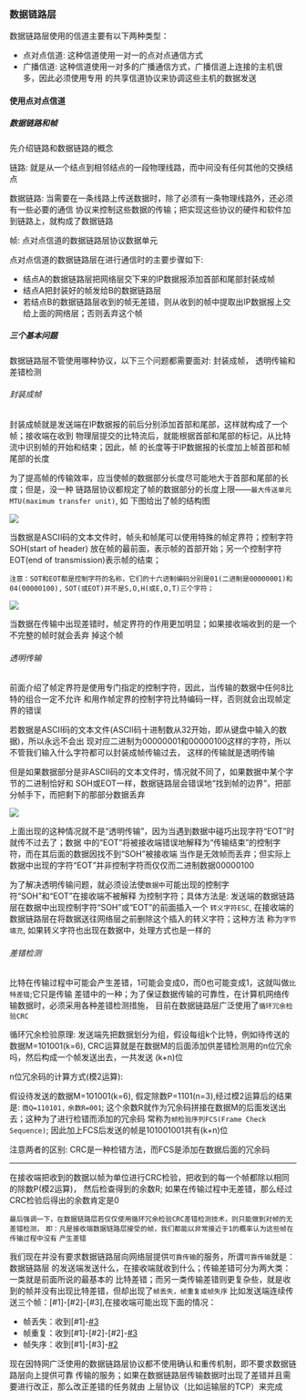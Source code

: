 ### 数据链路层

数据链路层使用的信道主要有以下两种类型：

* 点对点信道: 这种信道使用一对一的点对点通信方式
* 广播信道: 这种信道使用一对多的广播通信方式，广播信道上连接的主机很多，因此必须使用专用
    的共享信道协议来协调这些主机的数据发送

#### 使用点对点信道

##### 数据链路和帧

先介绍链路和数据链路的概念

链路: 就是从一个结点到相邻结点的一段物理线路，而中间没有任何其他的交换结点

数据链路: 当需要在一条线路上传送数据时，除了必须有一条物理线路外，还必须有一些必要的通信
协议来控制这些数据的传输；把实现这些协议的硬件和软件加到链路上，就构成了数据链路

帧: 点对点信道的数据链路层协议数据单元

点对点信道的数据链路层在进行通信时的主要步骤如下:

* 结点A的数据链路层把网络层交下来的IP数据报添加首部和尾部封装成帧
* 结点A把封装好的帧发给B的数据链路层
* 若结点B的数据链路层收到的帧无差错，则从收到的帧中提取出IP数据报上交给上面的网络层；否则丢弃这个帧

##### 三个基本问题

数据链路层不管使用哪种协议，以下三个问题都需要面对: 封装成帧， 透明传输和差错检测

###### 封装成帧

封装成帧就是发送端在IP数据报的前后分别添加首部和尾部，这样就构成了一个帧；接收端在收到
物理层提交的比特流后，就能根据首部和尾部的标记，从比特流中识别帧的开始和结束；因此，帧
的长度等于IP数据报的长度加上帧首部和帧尾部的长度

为了提高帧的传输效率，应当使帧的数据部分长度尽可能地大于首部和尾部的长度；但是，没一种
链路层协议都规定了帧的数据部分的长度上限——`最大传送单元MTU(maximum transfer unit)`, 如
下图给出了帧的结构图

![](https://github.com/yangguangyong/yangguangyong-s-blog/blob/master/assets/2016/04/link_01.png)

当数据是ASCII码的文本文件时，帧头和帧尾可以使用特殊的帧定界符；控制字符SOH(start of header)
放在帧的最前面，表示帧的首部开始；另一个控制字符EOT(end of transmission)表示帧的结束；

`注意：SOT和EOT都是控制字符的名称，它们的十六进制编码分别是01(二进制是00000001)和04(00000100),`
`SOT(或EOT)并不是S,O,H(或E,O,T)三个字符；`

![](https://github.com/yangguangyong/yangguangyong-s-blog/blob/master/assets/2016/04/link_02.png)

当数据在传输中出现差错时，帧定界符的作用更加明显；如果接收端收到的是一个不完整的帧时就会丢弃
掉这个帧

###### 透明传输

前面介绍了帧定界符是使用专门指定的控制字符，因此，当传输的数据中任何8比特的组合一定不允许
和用作帧定界的控制字符比特编码一样，否则就会出现帧定界的错误

若数据是ASCII码的文本文件(ASCII码十进制数从32开始，即从键盘中输入的数据)，所以永远不会出
现对应二进制为00000001和00000100这样的字符，所以不管我们输入什么字符都可以封装成帧传输过去，
这样的传输就是透明传输

但是如果数据部分是非ASCII码的文本文件时，情况就不同了，如果数据中某个字节的二进制恰好和
SOH或EOT一样，数据链路层会错误地“找到帧的边界”，把部分帧手下，而把剩下的那部分数据丢弃

![](https://github.com/yangguangyong/yangguangyong-s-blog/blob/master/assets/2016/04/link_03.png)

上面出现的这种情况就不是“透明传输”，因为当遇到数据中碰巧出现字符“EOT”时就传不过去了；数据
中的“EOT”将被接收端错误地解释为“传输结束”的控制字符，而在其后面的数据因找不到“SOH”被接收端
当作是无效帧而丢弃；但实际上数据中出现的字符“EOT”并非控制字符而仅仅而二进制数据00000100

为了解决透明传输问题，就必须设法使`数据中`可能出现的控制字符“SOH”和“EOT”在接收端不被解释
为控制字符；具体方法是: 发送端的数据链路层在数据中出现控制字符“SOH”或“EOT”的前面插入一个
`转义字符ESC`, 在接收端的数据链路层在将数据送往网络层之前删除这个插入的转义字符；这种方法
称为`字节填充`, 如果转义字符也出现在数据中，处理方式也是一样的

###### 差错检测

比特在传输过程中可能会产生差错，1可能会变成0，而0也可能变成1，这就叫做`比特差错`;它只是传输
差错中的一种；为了保证数据传输的可靠性，在计算机网络传输数据时，必须采用各种差错检测措施，
目前在数据链路层广泛使用了`循环冗余检验CRC`

循环冗余检验原理: 发送端先把数据划分为组，假设每组k个比特，例如待传送的数据M=101001(k=6),
CRC运算就是在数据M的后面添加供差错检测用的n位冗余吗，然后构成一个帧发送出去，一共发送
(k+n)位

n位冗余码的计算方式(模2运算):

假设待发送的数据M=101001(k=6), 假定除数P=1101(n=3),经过模2运算后的结果是: `商Q=110101,`
`余数R=001`; 这个余数R就作为冗余码拼接在数据M的后面发送出去；这种为了进行检错而添加的冗余码
常称为`帧检验序列FCS(Frame Check Sequence)`; 因此加上FCS后发送的帧是101001001共有(k+n)位

注意两者的区别: CRC是一种检错方法，而FCS是添加在数据后面的冗余码

___

在接收端把收到的数据以帧为单位进行CRC检验，把收到的每一个帧都除以相同的除数P(模2运算)，
然后检查得到的余数R; 如果在传输过程中无差错，那么经过CRC检验后得出的余数肯定是0

`最后强调一下，在数据链路层若仅仅使用循环冗余检验CRC差错检测技术，则只能做到对帧的无差错检测，`
`即：凡是接收端数据链路层接受的帧，我们都能以非常接近于1的概率认为这些帧在传输过程中没有`
`产生差错`

我们现在并没有要求数据链路层向网络层提供`可靠传输`的服务，所谓`可靠传输`就是：数据链路层
的发送端发送什么，在接收端就收到什么；传输差错可分为两大类：一类就是前面所说的最基本的
比特差错；而另一类传输差错则更复杂些，就是收到的帧并没有出现比特差错，但却出现了`帧丢失，帧重复或帧失序`
比如发送端连续传送三个帧：[#1]-[#2]-[#3],在接收端可能出现下面的情况：

* 帧丢失：收到[#1]-[#3](丢失[#2])
* 帧重复：收到[#1]-[#2]-[#2]-[#3](收到两个[#2])
* 帧失序：收到[#1]-[#3]-[#2]([#3]比[#2]先收到)

现在因特网广泛使用的数据链路层协议都不使用确认和重传机制，即不要求数据链路层向上提供可靠
传输的服务；如果在数据链路层传输数据时出现了差错并且需要进行改正，那么改正差错的任务就由
上层协议（比如运输层的TCP）来完成
